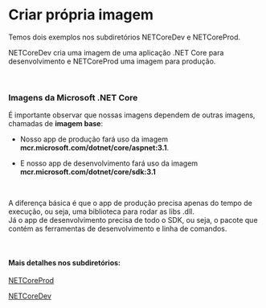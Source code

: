 # Criar própria imagem

Temos dois exemplos nos subdiretórios NETCoreDev e NETCoreProd.

NETCoreDev cria uma imagem de uma aplicação .NET Core para desenvolvimento e NETCoreProd uma imagem para produção.

<br>


### Imagens da Microsoft .NET Core

É importante observar que nossas imagens dependem de outras imagens, chamadas de **imagem base**:

- Nosso app de produção fará uso da imagem **mcr.microsoft.com/dotnet/core/aspnet:3.1**.

- E nosso app de desenvolvimento fará uso da imagem **mcr.microsoft.com/dotnet/core/sdk:3.1**

<br>

A diferença básica é que o app de produção precisa apenas do tempo de execução, ou seja, uma biblioteca para rodar as libs .dll.  
Já o app de desenvolvimento precisa de todo o SDK, ou seja, o pacote que contém as ferramentas de desenvolvimento e linha de comandos.


<br>

#### Mais detalhes nos subdiretórios:

[NETCoreProd](https://github.com/vitormoschetta/Help-Docker/tree/main/02-Dockerfile/NETCoreProd)

[NETCoreDev](https://github.com/vitormoschetta/Help-Docker/tree/main/02-Dockerfile/NETCoreDev)

